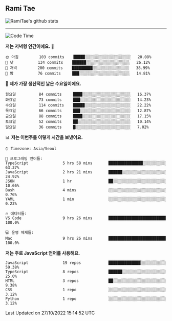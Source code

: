 ## Rami Tae

![RamiTae's github stats](https://github-readme-stats.vercel.app/api?username=RamiTae&show_icons=true&theme=tokyonight)

---
<!--START_SECTION:waka-->
![Code Time](http://img.shields.io/badge/Code%20Time-470%20hrs%2015%20mins-blue)

**저는 저녁형 인간이에요. 🦉** 

```text
🌞 아침         103 commits    █████░░░░░░░░░░░░░░░░░░░░   20.08% 
🌆 낮　         134 commits    ██████░░░░░░░░░░░░░░░░░░░   26.12% 
🌃 저녁         200 commits    █████████░░░░░░░░░░░░░░░░   38.99% 
🌙 밤　         76 commits     ███░░░░░░░░░░░░░░░░░░░░░░   14.81%

```
📅 **제가 가장 생산적인 날은 수요일이에요.** 

```text
월요일          84 commits     ████░░░░░░░░░░░░░░░░░░░░░   16.37% 
화요일          73 commits     ███░░░░░░░░░░░░░░░░░░░░░░   14.23% 
수요일          114 commits    █████░░░░░░░░░░░░░░░░░░░░   22.22% 
목요일          66 commits     ███░░░░░░░░░░░░░░░░░░░░░░   12.87% 
금요일          88 commits     ████░░░░░░░░░░░░░░░░░░░░░   17.15% 
토요일          52 commits     ██░░░░░░░░░░░░░░░░░░░░░░░   10.14% 
일요일          36 commits     █░░░░░░░░░░░░░░░░░░░░░░░░   7.02%

```


📊 **저는 이번주를 이렇게 시간을 보냈어요.** 

```text
⌚︎ Timezone: Asia/Seoul

💬 프로그래밍 언어들: 
TypeScript               5 hrs 58 mins       ███████████████░░░░░░░░░░   63.37% 
JavaScript               2 hrs 21 mins       ██████░░░░░░░░░░░░░░░░░░░   24.92% 
JSON                     1 hr                ██░░░░░░░░░░░░░░░░░░░░░░░   10.66% 
Bash                     4 mins              ░░░░░░░░░░░░░░░░░░░░░░░░░   0.76% 
YAML                     1 min               ░░░░░░░░░░░░░░░░░░░░░░░░░   0.23%

🔥 에디터들: 
VS Code                  9 hrs 26 mins       █████████████████████████   100.0%

💻 운영 체제들: 
Mac                      9 hrs 26 mins       █████████████████████████   100.0%

```

**저는 주로 JavaScript 언어를 사용해요.** 

```text
JavaScript               19 repos            ██████████████░░░░░░░░░░░   59.38% 
TypeScript               8 repos             ██████░░░░░░░░░░░░░░░░░░░   25.0% 
HTML                     3 repos             ██░░░░░░░░░░░░░░░░░░░░░░░   9.38% 
CSS                      1 repo              ░░░░░░░░░░░░░░░░░░░░░░░░░   3.12% 
Python                   1 repo              ░░░░░░░░░░░░░░░░░░░░░░░░░   3.12%

```



 Last Updated on 27/10/2022 15:14:52 UTC
<!--END_SECTION:waka-->
